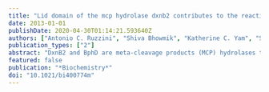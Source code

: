 ```yaml
---
title: "Lid domain of the mcp hydrolase dxnb2 contributes to the reactivity toward recalcitrant pcb metabolites"
date: 2013-01-01
publishDate: 2020-04-30T01:14:21.593640Z
authors: ["Antonio C. Ruzzini", "Shiva Bhowmik", "Katherine C. Yam", "Subhangi Ghosh", "Jeffrey T. Bolin", "Lindsay D. Eltis"]
publication_types: ["2"]
abstract: "DxnB2 and BphD are meta-cleavage products (MCP) hydrolases that catalyze C-C bond hydrolysis of the biphenyl metabolite 2-hydroxy-6-oxo-6-phenylhexa-2,4-dienoic acid (HOPDA). BphD is a bottleneck in the bacterial degrdn. of polychlorinated biphenyls (PCBs) by the Bph catabolic pathway due in part to inhibition by tri-Cl HOPDAs. By contrast, DxnB2 from Sphingomonas wittichii RW1 catalyzes the hydrolysis of 3-Cl HOPDAs more efficiently. X-ray crystallog. studies of the catalytically inactive S105A variant of DxnB2 complexed with tri-Cl HOPDA revealed a binding mode in which C1 through C6 of the dienoate are coplanar. The chlorine substituent is accommodated by a hydrophobic pocket that is larger than the homologous site in BphDLB400 from Burkholderia xenovorans LB400. The planar binding mode obsd. in the cryst. complex was consistent with the hyper- and hypsochromically shifted absorption spectra of 3-Cl and 3,9,11-triCl HOPDA, resp., bound to S105A in soln. Moreover, ESred, an intermediate possessing a bathochromically shifted spectrum obsd. in the turnover of HOPDA, was not detected, suggesting that substrate destabilization was rate-limiting in the turnover of these PCB metabolites. Interestingly, electron d. for the first α-helix of the lid domain was poorly defined in the dimeric DxnB2 structures, unlike in the tetrameric BphDLB400. Structural comparison of MCP hydrolases identified the NC-loop, connecting the lid to the α/β-hydrolase core domain, as a determinant in the oligomeric state and suggests its involvement in catalysis. Finally, an increased mobility of the DxnB2 lid may contribute to the enzyme's ability to hydrolyze PCB metabolites, highlighting how lid architecture contributes to substrate specificity in α/β-hydrolases. [on SciFinder(R)]"
featured: false
publication: "*Biochemistry*"
doi: "10.1021/bi400774m"
---
```


